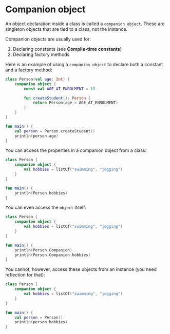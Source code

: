 # Companion object

An object declaration inside a class is called a `companion object`. These are singleton objects that are tied to a class, not the instance.

Companion objects are usually used for:
1. Declaring constants (see **Compile-time constants**)
2. Declaring factory methods

Here is an example of using a `companion object` to declare both a constant and a factory method:

```kotlin
class Person(val age: Int) {
    companion object {
        const val AGE_AT_ENROLMENT = 18

        fun createStudent(): Person {
            return Person(age = AGE_AT_ENROLMENT)
        }
    }
}

fun main() {
    val person = Person.createStudent()
    println(person.age)
}
```

You can access the properties in a companion object from a class:

```kotlin
class Person {
    companion object {
        val hobbies = listOf("swimming", "jogging")
    }
}

fun main() {
    println(Person.hobbies)
}
```

You can even access the `object` itself:

```kotlin
class Person {
    companion object {
        val hobbies = listOf("swimming", "jogging")
    }
}

fun main() {
    println(Person.Companion)
    println(Person.Companion.hobbies)
}
```

You cannot, however, access these objects from an instance (you need reflection for that):

```kotlin
class Person {
    companion object {
        val hobbies = listOf("swimming", "jogging")
    }
}

fun main() {
    val person = Person()
    println(person.hobbies)
}
```
